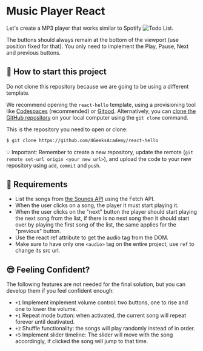 <!--hide-->
# Music Player React
<!--endhide-->

Let's create a MP3 player that works similar to Spotify ![Todo List](https://github.com/breatheco-de/exercise-music-player-react/blob/master/preview.gif?raw=true).

The buttons should always remain at the bottom of the viewport (use position fixed for that).
You only need to implement the Play, Pause, Next and previous buttons.

<onlyfor saas="false" withBanner="false">
  
## 🌱  How to start this project

Do not clone this repository because we are going to be using a different template.

We recommend opening the `react-hello` template, using a provisioning tool like [Codespaces](https://4geeks.com/lesson/what-is-github-codespaces) (recommended) or [Gitpod](https://4geeks.com/lesson/how-to-use-gitpod). Alternatively, you can [clone the GitHub repository](https://4geeks.com/how-to/github-clone-repository) on your local computer using the `git clone` command.

This is the repository you need to open or clone:

```sh
$ git clone https://github.com/4GeeksAcademy/react-hello
```

💡 Important: Remember to create a new repository, update the remote (`git remote set-url origin <your new url>`), and upload the code to your new repository using `add`, `commit` and `push`.

</onlyfor>

## 📝 Requirements

- List the songs from [the Sounds API](https://playground.4geeks.com/sound/docs) using the Fetch API.
- When the user clicks on a song, the player it must start playing it.
- When the user clicks on the "next" button the player should start playing the next song from the list, if there is no next song then it should start over by playing the first song of the list, the same applies for the "previous" button.
- Use the react ref attribute to get the audio tag from the DOM.
- Make sure to have only one `<audio>` tag on the entire project, use `ref` to change its src url.

## 😎 Feeling Confident?

The following features are not needed for the final solution, but you can develop them if you feel confident enough:

- `+1` Implement implement volume control: two buttons, one to rise and one to lower the volume.
- `+1` Repeat mode button: when activated, the current song will repeat forever until deativated.
- `+2` Shuffle functionality: the songs will play randomly instead of in order.
- `+5` Implement slider timeline: The slider will move with the song accordingly, if clicked the song will jump to that time.
